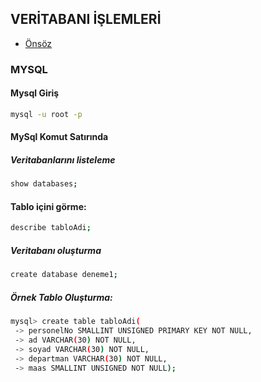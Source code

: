 ## VERİTABANI İŞLEMLERİ

- [Önsöz](https://github.com/cicekhasan/DersNotlarim)


### MYSQL

#### Mysql Giriş

```bash
mysql -u root -p
```

#### MySql Komut Satırında

##### Veritabanlarını listeleme

```bash
show databases;
```

#### Tablo içini görme:
```bash
describe tabloAdi;
```

##### Veritabanı oluşturma

```bash
create database deneme1;
```

##### Örnek Tablo Oluşturma:

```bash 
mysql> create table tabloAdi(
 -> personelNo SMALLINT UNSIGNED PRIMARY KEY NOT NULL,
 -> ad VARCHAR(30) NOT NULL,
 -> soyad VARCHAR(30) NOT NULL,
 -> departman VARCHAR(30) NOT NULL,
 -> maas SMALLINT UNSIGNED NOT NULL);
```
